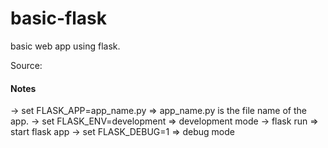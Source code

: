 # basic-flask
basic web app using flask.  

Source: [](https://flask.palletsprojects.com/en/1.1.x/quickstart/)  

#### Notes
-> set FLASK_APP=app_name.py => app_name.py is the file name of the app.
-> set FLASK_ENV=development => development mode
-> flask run => start flask app
-> set FLASK_DEBUG=1 => debug mode